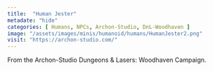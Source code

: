 ```yaml
---
title:  "Human Jester"
metadate: "hide"
categories: [ Humans, NPCs, Archon-Studio, DnL-Woodhaven ]
image: "/assets/images/minis/humanoid/humans/HumanJester2.png"
visit: "https://archon-studio.com/"
---
```

From the Archon-Studio Dungeons & Lasers: Woodhaven Campaign.